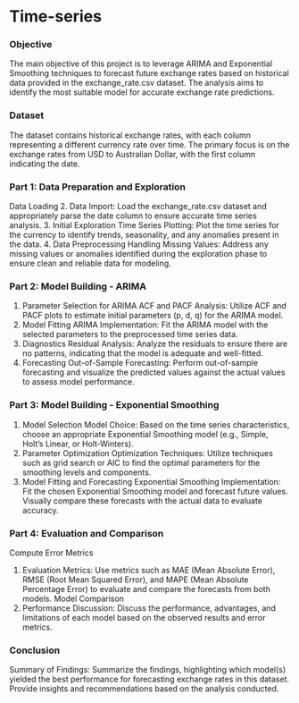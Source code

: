 # Time-series
### Objective
The main objective of this project is to leverage ARIMA and Exponential Smoothing techniques to forecast future exchange rates based on historical data provided in the exchange_rate.csv dataset. The analysis aims to identify the most suitable model for accurate exchange rate predictions.

### Dataset
The dataset contains historical exchange rates, with each column representing a different currency rate over time. The primary focus is on the exchange rates from USD to Australian Dollar, with the first column indicating the date.

### Part 1: Data Preparation and Exploration
Data Loading
2. Data Import: Load the exchange_rate.csv dataset and appropriately parse the date column to ensure accurate time series analysis.
3. Initial Exploration
Time Series Plotting: Plot the time series for the currency to identify trends, seasonality, and any anomalies present in the data.
4. Data Preprocessing
Handling Missing Values: Address any missing values or anomalies identified during the exploration phase to ensure clean and reliable data for modeling.
### Part 2: Model Building - ARIMA
1. Parameter Selection for ARIMA
ACF and PACF Analysis: Utilize ACF and PACF plots to estimate initial parameters (p, d, q) for the ARIMA model.
2. Model Fitting
ARIMA Implementation: Fit the ARIMA model with the selected parameters to the preprocessed time series data.
3. Diagnostics
Residual Analysis: Analyze the residuals to ensure there are no patterns, indicating that the model is adequate and well-fitted.
4. Forecasting
Out-of-Sample Forecasting: Perform out-of-sample forecasting and visualize the predicted values against the actual values to assess model performance.
### Part 3: Model Building - Exponential Smoothing
1. Model Selection
Model Choice: Based on the time series characteristics, choose an appropriate Exponential Smoothing model (e.g., Simple, Holt’s Linear, or Holt-Winters).
2. Parameter Optimization
Optimization Techniques: Utilize techniques such as grid search or AIC to find the optimal parameters for the smoothing levels and components.
3. Model Fitting and Forecasting
Exponential Smoothing Implementation: Fit the chosen Exponential Smoothing model and forecast future values. Visually compare these forecasts with the actual data to evaluate accuracy.
### Part 4: Evaluation and Comparison
Compute Error Metrics
1. Evaluation Metrics: Use metrics such as MAE (Mean Absolute Error), RMSE (Root Mean Squared Error), and MAPE (Mean Absolute Percentage Error) to evaluate and compare the forecasts from both models.
Model Comparison
2. Performance Discussion: Discuss the performance, advantages, and limitations of each model based on the observed results and error metrics.
### Conclusion
Summary of Findings: Summarize the findings, highlighting which model(s) yielded the best performance for forecasting exchange rates in this dataset. Provide insights and recommendations based on the analysis conducted.
